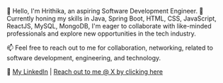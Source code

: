 👋 Hello, I'm Hrithika, an aspiring Software Development Engineer.
🚀 Currently honing my skills in Java, Spring Boot, HTML, CSS, JavaScript, ReactJS, MySQL, MongoDB, I'm eager to collaborate with like-minded professionals and explore new opportunities in the tech industry.

📫 Feel free to reach out to me for collaboration, networking, related to software development, engineering, and technology.

🔗 [My LinkedIn](https://www.linkedin.com/in/hrithika-gowlikar22/) | [Reach out to me @ X by clicking here](https://x.com/Hrithika22?t=shn8GVSx6jWOniX456-pWg&s=09)


<!---
Hrithika22/Hrithika22 is a ✨ special ✨ repository because its `README.md` (this file) appears on your GitHub profile.
You can click the Preview link to take a look at your changes.
--->
